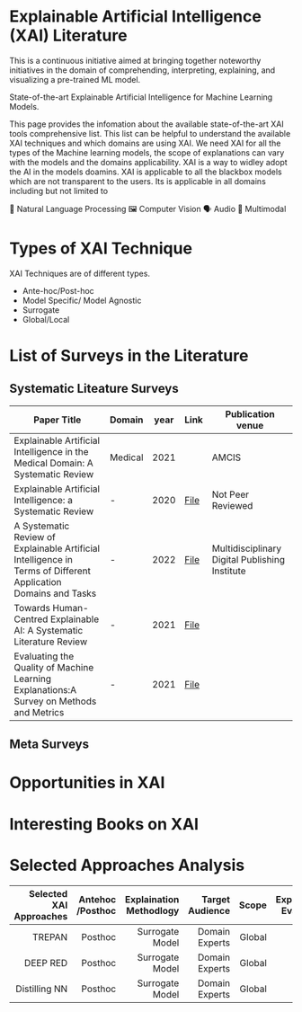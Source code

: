 
# Explainable Artificial Intelligence (XAI) Literature

This is a continuous initiative aimed at bringing together noteworthy initiatives in the domain of comprehending, interpreting, explaining, and visualizing a pre-trained ML model. 

State-of-the-art Explainable Artificial Intelligence for Machine Learning Models.

This page provides the infomation about the available state-of-the-art XAI tools comprehensive list. This list can be helpful to understand the available XAI techniques and which domains are using XAI. We need XAI for all the types of the Machine learning models, the scope of explanations can vary with the models and the domains applicability. XAI is a way to widley adopt the AI in the models  doamins. XAI is applicable to all the blackbox models which are not transparent to the users. Its is applicable in all domains including but not limited to 


📝 Natural Language Processing
🖼️ Computer Vision
🗣️ Audio
🐙 Multimodal

# Types of XAI Technique
XAI Techniques are of different types.
* Ante-hoc/Post-hoc
* Model Specific/ Model Agnostic
* Surrogate
* Global/Local

# List of Surveys in the Literature
## Systematic Liteature Surveys
| Paper Title | Domain | year | Link| Publication venue|
|---|---|---|---|---|
|Explainable Artificial Intelligence in the Medical Domain: A Systematic Review| Medical |2021||AMCIS|
|Explainable Artificial Intelligence: a Systematic Review |-|2020|[File](http://arxiv.org/abs/2006.00093)|Not Peer Reviewed|
|A Systematic Review of Explainable Artificial Intelligence in Terms of Different Application Domains and Tasks|-|2022|[File](https://www.mdpi.com/2076-3417/12/3/1353)|Multidisciplinary Digital Publishing Institute|
|Towards Human-Centred Explainable AI: A Systematic Literature Review|-|2021|[File]()||
|Evaluating the Quality of Machine Learning Explanations:A Survey on Methods and Metrics|-|2021|[File]()||

## Meta Surveys


# Opportunities in XAI

# Interesting Books on XAI 

# Selected Approaches Analysis

|Selected XAI Approaches   | Antehoc /Posthoc  | Explaination Methodlogy    | Target Audience       | Scope            | Explanation Evaluation  | Target Box   | Data Driven /Knowledge Driven|
|-------------:|---------:|---------------:|--------------:|-----------:|------------:|------:|----------:| 
|     TREPAN   | Posthoc  | Surrogate Model| Domain Experts| Global     | No          | NN    | Data-Driven|
|     DEEP RED | Posthoc  | Surrogate Model| Domain Experts| Global     | No          | NN    | Data-Driven|
| Distilling NN| Posthoc  | Surrogate Model| Domain Experts| Global     | No          | NN    | Data-Driven|


